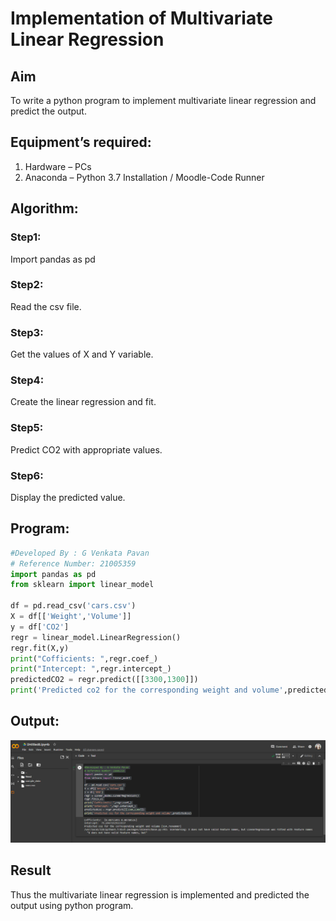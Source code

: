 # Implementation of Multivariate Linear Regression
## Aim
To write a python program to implement multivariate linear regression and predict the output.
## Equipment’s required:
1.	Hardware – PCs
2.	Anaconda – Python 3.7 Installation / Moodle-Code Runner
## Algorithm:
### Step1:
Import pandas as pd

### Step2:
Read the csv file.

### Step3:
Get the values of X and Y variable.

### Step4:
Create the linear regression and fit.

### Step5:
Predict CO2 with appropriate values.

### Step6:
Display the predicted value.

## Program:
```python
#Developed By : G Venkata Pavan
# Reference Number: 21005359
import pandas as pd
from sklearn import linear_model

df = pd.read_csv('cars.csv')
X = df[['Weight','Volume']]
y = df['CO2']
regr = linear_model.LinearRegression()
regr.fit(X,y)
print("Cofficients: ",regr.coef_)
print("Intercept: ",regr.intercept_)
predictedCO2 = regr.predict([[3300,1300]])
print('Predicted co2 for the corresponding weight and volume',predictedCO2)
```
## Output:
![OUTPUT](img.png)

## Result
Thus the multivariate linear regression is implemented and predicted the output using python program.